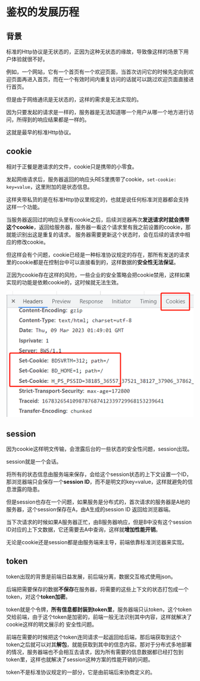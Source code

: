 # 鉴权的发展历程

## 背景

标准的Http协议是无状态的，正因为这种无状态的缘故，导致像这样的场景下用户体验就很不好。

例如，一个网站，它有一个首页有一个欢迎页面，当首次访问它的时候先定向到欢迎页面再进入首页，而在一个有效时间内重复访问的话就可以跳过欢迎页面直接进行首页。

但是由于网络通讯是无状态的，这样的需求是无法实现的。

因为只要发起的请求是一样的，服务器是无法知道哪一个用户从哪一个地方进行访问，所得到的响应结果都是一样的。

这就是最早的标准Http协议。

## cookie

相对于正餐是邀请求的文件，cookie只是携带的小零食。

发起网络请求后，服务器返回的响应头RES里携带了cookie，`set-cookie: key=value`，这里附加的是状态信息。

这样夹带私货的是在标准Http协议里规定的，也就是说任何标准浏览器都会支持这样一个功能。

当服务器返回过的响应头里有cookie之后，后续浏览器再次**发送请求时就会携带这个cookie**，返回给服务器，服务器一看这个请求里有我之前设置的cookie，那就能识别出这是重复的请求。
服务器需要更新这个状态时，会在后续的请求中相应的修改cookie。

但这样会有个问题，cookie已经是一种标准协议规定的存在，那所有发送的请求里的cookie都是在控制台中可以直接看到的，这样数据的**安全性无法保证**。

正因为cookie存在这样的风险，一些企业的安全策略会把cookie禁用，这样如果实现的功能是依赖cookie的，这时候就无法生效。

![authentication](./assets/authentication/1.png)

## session

因为cookie这样明文传输，会泄露后台的一些状态的安全性问题，session出现。

session就是一个会话。

将所有的状态信息由服务端来保存，会给这个session状态的上下文设置一个ID，那浏览器端只会保存一个**session ID**，而不是明文的key=value，这样就避免的信息泄露的隐患。

但是session也存在一个问题，如果服务是分布式的，首次请求的服务器是A地的服务器，这个session保存在A，由A生成的session ID 返回给浏览器端。

当下次请求的时候如果A服务器正忙，由B服务器响应，但是B中没有这个session ID对应的上下文数据，它还需要去A中查询，这样就**增加性能开销**。

无论是cookie还是session都是由服务端来主导，前端依靠标准浏览器来实现。

## token

token出现的背景是前端日益发展，前后端分离，数据交互格式使用json。

后端把需要保存的数据**不保存**在服务器，将需要的这些上下文的状态打包成一个token，对这个**token加密**。

token就是个令牌，**所有信息都封装到token里**，服务器端只认token，这个token交给前端，由于这个token是加密的，前端一般无法识别其中内容，这样就解决了cookie这样的明文展示的
安全性问题。

前端在需要的时候把这个token连同请求一起返回给后端，那后端获取到这个token之后就可以对其**解包**，就能获取到其中的信息内容。那对于分布式多地部署的情况，服务器端也不会相互去请求，因为所有需要的信息数据都已经打包到token里，这样也就解决了session这种方案的性能开销的问题。

token不是标准协议规定的一部分，它是由前端后来协商定义的。
